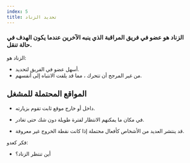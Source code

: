 ```yaml
---
index: 5
title: تحديد الزناد
---
```

### الزناد هو عضو في فريق المراقبة الذي ينبه الآخرين عندما يكون الهدف في حالة تنقل.

الزناد هو:

*   أسهل عضو في الفريق لتحديد.
*   من غير المرجح أن تتحرك ، مما قد يلفت الانتباه إلى أنفسهم.

## المواقع المحتملة للمشغل

*   داخل أو خارج موقع ثابت تقوم بزيارته.

*   في مكان ما يمكنهم الانتظار لفترة طويلة دون شك حتى تغادر.

*   قد ينتشر العديد من الأشخاص كأفعال محتملة إذا كانت نقطة الخروج غير معروفة.

فكر كعدو:

*   أين تنتظر الزناد؟